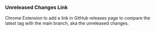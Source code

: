 ### Unreleased Changes Link
Chrome Extension to add a link in GitHub releases page to compare the latest tag with the main branch, aka the unreleased changes.
